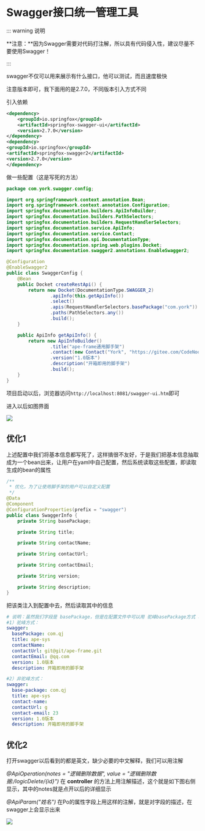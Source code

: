 # Swagger接口统一管理工具

::: warning 说明

**注意：**因为Swagger需要对代码打注解，所以具有代码侵入性，建议尽量不要使用Swagger！

:::



swagger不仅可以用来展示有什么接口，他可以测试，而且速度极快

注意版本即可，我下面用的是2.7.0，不同版本引入方式不同

引入依赖

```xml
<dependency>
    <groupId>io.springfox</groupId>
    <artifactId>springfox-swagger-ui</artifactId>
    <version>2.7.0</version>
</dependency>
<dependency>
<groupId>io.springfox</groupId>
<artifactId>springfox-swagger2</artifactId>
<version>2.7.0</version>
</dependency>
```

做一些配置（这是写死的方法）

```java
package com.york.swagger.config;

import org.springframework.context.annotation.Bean;
import org.springframework.context.annotation.Configuration;
import springfox.documentation.builders.ApiInfoBuilder;
import springfox.documentation.builders.PathSelectors;
import springfox.documentation.builders.RequestHandlerSelectors;
import springfox.documentation.service.ApiInfo;
import springfox.documentation.service.Contact;
import springfox.documentation.spi.DocumentationType;
import springfox.documentation.spring.web.plugins.Docket;
import springfox.documentation.swagger2.annotations.EnableSwagger2;

@Configuration
@EnableSwagger2
public class SwaggerConfig {
    @Bean
    public Docket createRestApi() {
        return new Docket(DocumentationType.SWAGGER_2)
                .apiInfo(this.getApiInfo())
                .select()
                .apis(RequestHandlerSelectors.basePackage("com.york"))
                .paths(PathSelectors.any())
                .build();
    }

    public ApiInfo getApiInfo() {
        return new ApiInfoBuilder()
                .title("ape-frame通用脚手架")
                .contact(new Contact("York", "https://gitee.com/CodeNoobPromising/ape-frame.git", "gfzd1411@163.com"))
                .version("1.0版本")
                .description("开箱即用的脚手架")
                .build();
    }
}

```

项目启动以后，浏览器访问`http://localhost:8081/swagger-ui.htm`即可

进入以后如图界面

![](https://york-blog-1327009977.cos.ap-nanjing.myqcloud.com//APE-FRAME%E8%84%9A%E6%89%8B%E6%9E%B6%E9%A1%B9%E7%9B%AE/swagger%E7%9A%84%E4%BD%BF%E7%94%A8.jpg)

## 优化1

上述配置中我们将基本信息都写死了，这样搞很不友好，于是我们把基本信息抽取成为一个bean出来，让用户在yaml中自己配置，然后系统读取这些配置，即读取生成的bean的属性

```java
/**
 * 优化，为了让使用脚手架的用户可以自定义配置
 */
@Data
@Component
@ConfigurationProperties(prefix = "swagger")
public class SwaggerInfo {
    private String basePackage;

    private String title;

    private String contactName;

    private String contactUrl;

    private String contactEmail;

    private String version;

    private String description;
}

```

把该类注入到配置中去，然后读取其中的信息

```yaml
# 说明：虽然我们字段是 basePackage，但是在配置文件中可以用 驼峰basePackage方式 和 非驼峰base-package方式 两种！
#1）驼峰方式：
swagger:
  basePackage: com.qj
  title: ape-sys
  contactName: 
  contactUrl: git@git/ape-frame.git
  contactEmail: @qq.com
  version: 1.0版本
  description: 开箱即用的脚手架

#2）非驼峰方式：
swagger:
  base-package: com.qj
  title: ape-sys
  contact-name: 
  contactUrl: g
  contact-email: 23
  version: 1.0版本
  description: 开箱即用的脚手架
```

## 优化2

打开swagger以后看到的都是英文，缺少必要的中文解释，我们可以用注解

*@ApiOperation(notes = "逻辑删除数据", value = "逻辑删除数据:/logicDelete/{id}")*  在 **controller** 的方法上用注解描述，这个就是如下图右侧显示，其中的notes就是点开以后的详细显示

*@ApiParam("姓名")*  在Po的属性字段上用这样的注解，就是对字段的描述，在swagger上会显示出来

![](https://york-blog-1327009977.cos.ap-nanjing.myqcloud.com//APE-FRAME%E8%84%9A%E6%89%8B%E6%9E%B6%E9%A1%B9%E7%9B%AE/swagger%E9%85%8D%E7%BD%AE%E4%BC%98%E5%8C%96.jpg)